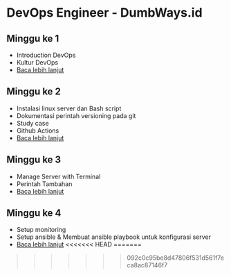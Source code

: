 # DevOps Engineer - DumbWays.id

## Minggu ke 1

- Introduction DevOps
- Kultur DevOps
- [Baca lebih lanjut](week-1/README.md)

## Minggu ke 2

- Instalasi linux server dan Bash script
- Dokumentasi perintah versioning pada git
- Study case
- Github Actions
- [Baca lebih lanjut](week-2/README.md)

## Minggu ke 3

- Manage Server with Terminal
- Perintah Tambahan
- [Baca lebih lanjut](week-3/README.md)

## Minggu ke 4

- Setup monitoring
- Setup ansible & Membuat ansible playbook untuk konfigurasi server
- [Baca lebih lanjut](week-4/README.md)
<<<<<<< HEAD
=======

>>>>>>> 092c0c95be8d47806f531d561f7eca8ac87146f7
